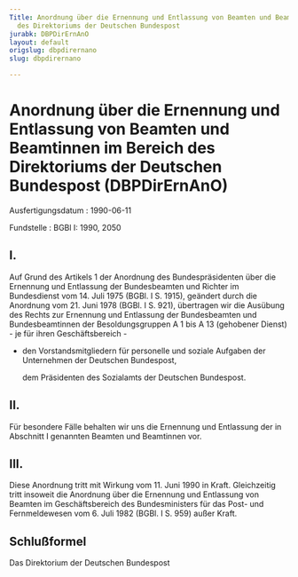 ```yaml
---
Title: Anordnung über die Ernennung und Entlassung von Beamten und Beamtinnen im Bereich
  des Direktoriums der Deutschen Bundespost
jurabk: DBPDirErnAnO
layout: default
origslug: dbpdirernano
slug: dbpdirernano

---
```


# Anordnung über die Ernennung und Entlassung von Beamten und Beamtinnen im Bereich des Direktoriums der Deutschen Bundespost (DBPDirErnAnO)

Ausfertigungsdatum
:   1990-06-11

Fundstelle
:   BGBl I: 1990, 2050



## I.

Auf Grund des Artikels 1 der Anordnung des Bundespräsidenten über die Ernennung und Entlassung der Bundesbeamten und Richter im Bundesdienst vom 14. Juli 1975 (BGBl. I S. 1915), geändert durch die Anordnung vom 21. Juni 1978 (BGBl. I S. 921), übertragen wir die Ausübung des Rechts zur Ernennung und Entlassung der Bundesbeamten und Bundesbeamtinnen der Besoldungsgruppen A 1 bis A 13 (gehobener Dienst) - je für ihren Geschäftsbereich -

*   den Vorstandsmitgliedern für personelle und soziale Aufgaben der Unternehmen der Deutschen Bundespost,

    dem Präsidenten des Sozialamts der Deutschen Bundespost.





## II.

Für besondere Fälle behalten wir uns die Ernennung und Entlassung der in Abschnitt I genannten Beamten und Beamtinnen vor.


## III.

Diese Anordnung tritt mit Wirkung vom 11. Juni 1990 in Kraft. Gleichzeitig tritt insoweit die Anordnung über die Ernennung und Entlassung von Beamten im Geschäftsbereich des Bundesministers für das Post- und Fernmeldewesen vom 6. Juli 1982 (BGBl. I S. 959) außer Kraft.


## Schlußformel

Das Direktorium der Deutschen Bundespost

